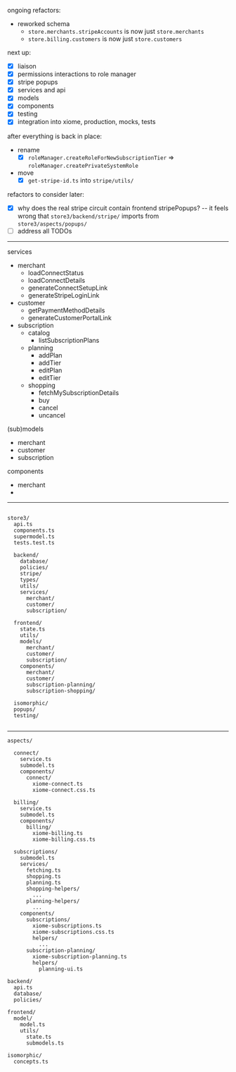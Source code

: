 
ongoing refactors:
- reworked schema
  - `store.merchants.stripeAccounts` is now just `store.merchants`
  - `store.billing.customers` is now just `store.customers`

next up:
- [x] liaison
- [x] permissions interactions to role manager
- [x] stripe popups
- [x] services and api
- [x] models
- [x] components
- [x] testing
- [x] integration into xiome, production, mocks, tests

after everything is back in place:
- rename
  - [x] `roleManager.createRoleForNewSubscriptionTier` => `roleManager.createPrivateSystemRole`
- move
  - [x] `get-stripe-id.ts` into `stripe/utils/`

refactors to consider later:
- [x] why does the real stripe circuit contain frontend stripePopups? -- it feels wrong that `store3/backend/stripe/` imports from `store3/aspects/popups/`
- [ ] address all TODOs

------


services
- merchant
  - loadConnectStatus
  - loadConnectDetails
  - generateConnectSetupLink
  - generateStripeLoginLink
- customer
  - getPaymentMethodDetails
  - generateCustomerPortalLink
- subscription
  - catalog
    - listSubscriptionPlans
  - planning
    - addPlan
    - addTier
    - editPlan
    - editTier
  - shopping
    - fetchMySubscriptionDetails
    - buy
    - cancel
    - uncancel

(sub)models
- merchant
- customer
- subscription

components
- merchant
- 

------

```

store3/
  api.ts
  components.ts
  supermodel.ts
  tests.test.ts

  backend/
    database/
    policies/
    stripe/
    types/
    utils/
    services/
      merchant/
      customer/
      subscription/

  frontend/
    state.ts
    utils/
    models/
      merchant/
      customer/
      subscription/
    components/
      merchant/
      customer/
      subscription-planning/
      subscription-shopping/

  isomorphic/
  popups/
  testing/
  

```

------

```
aspects/

  connect/
    service.ts
    submodel.ts
    components/
      connect/
        xiome-connect.ts
        xiome-connect.css.ts

  billing/
    service.ts
    submodel.ts
    components/
      billing/
        xiome-billing.ts
        xiome-billing.css.ts

  subscriptions/
    submodel.ts
    services/
      fetching.ts
      shopping.ts
      planning.ts
      shopping-helpers/
        ...
      planning-helpers/
        ...
    components/
      subscriptions/
        xiome-subscriptions.ts
        xiome-subscriptions.css.ts
        helpers/
          ...
      subscription-planning/
        xiome-subscription-planning.ts
        helpers/
          planning-ui.ts

backend/
  api.ts
  database/
  policies/

frontend/
  model/
    model.ts
    utils/
      state.ts
      submodels.ts

isomorphic/
  concepts.ts
```
